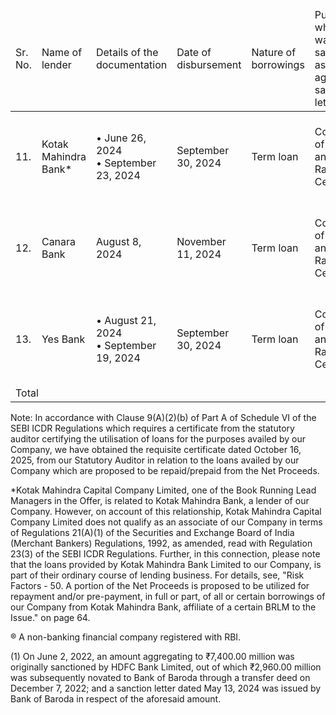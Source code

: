 <table><thead><tr><td>Sr. No.</td><td>Name of lender</td><td>Details of the documentation</td><td>Date of disbursement</td><td>Nature of borrowings</td><td>Purpose for which loan was sanctioned as per loan agreement / sanction letter</td><td>Loan amount sanctioned (₹ in million)</td><td>Principal loan amount outstanding as on August 31, 2025 (₹ in million)</td><td>Rate of interest as on August 31, 2025 (% per annum)</td><td>Tenor / repayment schedule</td><td>Prepayment penalty / conditions</td></tr></thead><tbody><tr><td>11.</td><td>Kotak Mahindra Bank*</td><td>• June 26, 2024<br/>• September 23, 2024</td><td>September 30, 2024</td><td>Term loan</td><td>Construction of Towers 6 and 7 of Rabale Data Center</td><td>4,000.00</td><td>906.97</td><td>8.60%</td><td>September 30, 2036 (with principal payable on a quarterly basis)</td><td>Nil</td></tr><tr><td>12.</td><td>Canara Bank</td><td>August 8, 2024</td><td>November 11, 2024</td><td>Term loan</td><td>Construction of Towers 6 and 7 of Rabale Data Center</td><td>10,000.00</td><td>911.70</td><td>8.90%</td><td>September 30, 2036 (with principal payable on a quarterly basis)</td><td>Nil</td></tr><tr><td>13.</td><td>Yes Bank</td><td>• August 21, 2024<br/>• September 19, 2024</td><td>September 30, 2024</td><td>Term loan</td><td>Construction of Towers 6 and 7 of Rabale Data Center</td><td>4,000.00</td><td>1,186.23</td><td>8.13%</td><td>September 30, 2036 (with principal payable on a quarterly basis)</td><td>Nil</td></tr><tr><td colspan="4">Total</td><td></td><td></td><td>38,650.00</td><td>14,578.66</td><td></td><td></td><td></td></tr></tbody></table>

Note: In accordance with Clause 9(A)(2)(b) of Part A of Schedule VI of the SEBI ICDR Regulations which requires a certificate from the statutory auditor certifying the utilisation of loans for the purposes availed by our Company, we have obtained the requisite certificate dated October 16, 2025, from our Statutory Auditor in relation to the loans availed by our Company which are proposed to be repaid/prepaid from the Net Proceeds.

*Kotak Mahindra Capital Company Limited, one of the Book Running Lead Managers in the Offer, is related to Kotak Mahindra Bank, a lender of our Company. However, on account of this relationship, Kotak Mahindra Capital Company Limited does not qualify as an associate of our Company in terms of Regulations 21(A)(1) of the Securities and Exchange Board of India (Merchant Bankers) Regulations, 1992, as amended, read with Regulation 23(3) of the SEBI ICDR Regulations. Further, in this connection, please note that the loans provided by Kotak Mahindra Bank Limited to our Company, is part of their ordinary course of lending business. For details, see, "Risk Factors - 50. A portion of the Net Proceeds is proposed to be utilized for repayment and/or pre-payment, in full or part, of all or certain borrowings of our Company from Kotak Mahindra Bank, affiliate of a certain BRLM to the Issue." on page 64.

® A non-banking financial company registered with RBI.

(1) On June 2, 2022, an amount aggregating to ₹7,400.00 million was originally sanctioned by HDFC Bank Limited, out of which ₹2,960.00 million was subsequently novated to Bank of Baroda through a transfer deed on December 7, 2022; and a sanction letter dated May 13, 2024 was issued by Bank of Baroda in respect of the aforesaid amount.